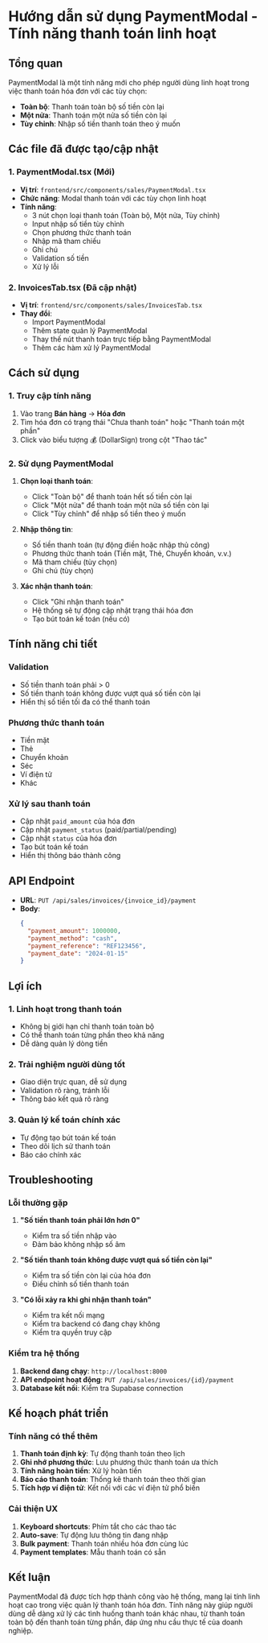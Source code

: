 # Hướng dẫn sử dụng PaymentModal - Tính năng thanh toán linh hoạt

## Tổng quan
PaymentModal là một tính năng mới cho phép người dùng linh hoạt trong việc thanh toán hóa đơn với các tùy chọn:
- **Toàn bộ**: Thanh toán toàn bộ số tiền còn lại
- **Một nửa**: Thanh toán một nửa số tiền còn lại  
- **Tùy chỉnh**: Nhập số tiền thanh toán theo ý muốn

## Các file đã được tạo/cập nhật

### 1. PaymentModal.tsx (Mới)
- **Vị trí**: `frontend/src/components/sales/PaymentModal.tsx`
- **Chức năng**: Modal thanh toán với các tùy chọn linh hoạt
- **Tính năng**:
  - 3 nút chọn loại thanh toán (Toàn bộ, Một nửa, Tùy chỉnh)
  - Input nhập số tiền tùy chỉnh
  - Chọn phương thức thanh toán
  - Nhập mã tham chiếu
  - Ghi chú
  - Validation số tiền
  - Xử lý lỗi

### 2. InvoicesTab.tsx (Đã cập nhật)
- **Vị trí**: `frontend/src/components/sales/InvoicesTab.tsx`
- **Thay đổi**:
  - Import PaymentModal
  - Thêm state quản lý PaymentModal
  - Thay thế nút thanh toán trực tiếp bằng PaymentModal
  - Thêm các hàm xử lý PaymentModal

## Cách sử dụng

### 1. Truy cập tính năng
1. Vào trang **Bán hàng** → **Hóa đơn**
2. Tìm hóa đơn có trạng thái "Chưa thanh toán" hoặc "Thanh toán một phần"
3. Click vào biểu tượng 💰 (DollarSign) trong cột "Thao tác"

### 2. Sử dụng PaymentModal
1. **Chọn loại thanh toán**:
   - Click "Toàn bộ" để thanh toán hết số tiền còn lại
   - Click "Một nửa" để thanh toán một nửa số tiền còn lại
   - Click "Tùy chỉnh" để nhập số tiền theo ý muốn

2. **Nhập thông tin**:
   - Số tiền thanh toán (tự động điền hoặc nhập thủ công)
   - Phương thức thanh toán (Tiền mặt, Thẻ, Chuyển khoản, v.v.)
   - Mã tham chiếu (tùy chọn)
   - Ghi chú (tùy chọn)

3. **Xác nhận thanh toán**:
   - Click "Ghi nhận thanh toán"
   - Hệ thống sẽ tự động cập nhật trạng thái hóa đơn
   - Tạo bút toán kế toán (nếu có)

## Tính năng chi tiết

### Validation
- Số tiền thanh toán phải > 0
- Số tiền thanh toán không được vượt quá số tiền còn lại
- Hiển thị số tiền tối đa có thể thanh toán

### Phương thức thanh toán
- Tiền mặt
- Thẻ
- Chuyển khoản
- Séc
- Ví điện tử
- Khác

### Xử lý sau thanh toán
- Cập nhật `paid_amount` của hóa đơn
- Cập nhật `payment_status` (paid/partial/pending)
- Cập nhật `status` của hóa đơn
- Tạo bút toán kế toán
- Hiển thị thông báo thành công

## API Endpoint
- **URL**: `PUT /api/sales/invoices/{invoice_id}/payment`
- **Body**:
  ```json
  {
    "payment_amount": 1000000,
    "payment_method": "cash",
    "payment_reference": "REF123456",
    "payment_date": "2024-01-15"
  }
  ```

## Lợi ích

### 1. Linh hoạt trong thanh toán
- Không bị giới hạn chỉ thanh toán toàn bộ
- Có thể thanh toán từng phần theo khả năng
- Dễ dàng quản lý dòng tiền

### 2. Trải nghiệm người dùng tốt
- Giao diện trực quan, dễ sử dụng
- Validation rõ ràng, tránh lỗi
- Thông báo kết quả rõ ràng

### 3. Quản lý kế toán chính xác
- Tự động tạo bút toán kế toán
- Theo dõi lịch sử thanh toán
- Báo cáo chính xác

## Troubleshooting

### Lỗi thường gặp
1. **"Số tiền thanh toán phải lớn hơn 0"**
   - Kiểm tra số tiền nhập vào
   - Đảm bảo không nhập số âm

2. **"Số tiền thanh toán không được vượt quá số tiền còn lại"**
   - Kiểm tra số tiền còn lại của hóa đơn
   - Điều chỉnh số tiền thanh toán

3. **"Có lỗi xảy ra khi ghi nhận thanh toán"**
   - Kiểm tra kết nối mạng
   - Kiểm tra backend có đang chạy không
   - Kiểm tra quyền truy cập

### Kiểm tra hệ thống
1. **Backend đang chạy**: `http://localhost:8000`
2. **API endpoint hoạt động**: `PUT /api/sales/invoices/{id}/payment`
3. **Database kết nối**: Kiểm tra Supabase connection

## Kế hoạch phát triển

### Tính năng có thể thêm
1. **Thanh toán định kỳ**: Tự động thanh toán theo lịch
2. **Ghi nhớ phương thức**: Lưu phương thức thanh toán ưa thích
3. **Tính năng hoàn tiền**: Xử lý hoàn tiền
4. **Báo cáo thanh toán**: Thống kê thanh toán theo thời gian
5. **Tích hợp ví điện tử**: Kết nối với các ví điện tử phổ biến

### Cải thiện UX
1. **Keyboard shortcuts**: Phím tắt cho các thao tác
2. **Auto-save**: Tự động lưu thông tin đang nhập
3. **Bulk payment**: Thanh toán nhiều hóa đơn cùng lúc
4. **Payment templates**: Mẫu thanh toán có sẵn

## Kết luận
PaymentModal đã được tích hợp thành công vào hệ thống, mang lại tính linh hoạt cao trong việc quản lý thanh toán hóa đơn. Tính năng này giúp người dùng dễ dàng xử lý các tình huống thanh toán khác nhau, từ thanh toán toàn bộ đến thanh toán từng phần, đáp ứng nhu cầu thực tế của doanh nghiệp.
